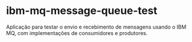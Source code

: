 # ibm-mq-message-queue-test
Aplicação para testar o envio e recebimento de mensagens usando o IBM MQ, com implementações de consumidores e produtores.
